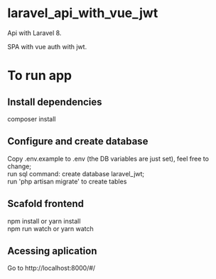 # laravel_api_with_vue_jwt

Api with Laravel 8.

SPA with vue auth with jwt.

# To run app

## Install dependencies

composer install

## Configure and create database

Copy .env.example to .env (the DB variables are just set), feel free to change;
<br>
run sql command: create database laravel_jwt;
<br>
run 'php artisan migrate' to create tables

## Scafold frontend

npm install or yarn install
<br>
npm run watch or yarn watch

## Acessing aplication

Go to http://localhost:8000/#/
